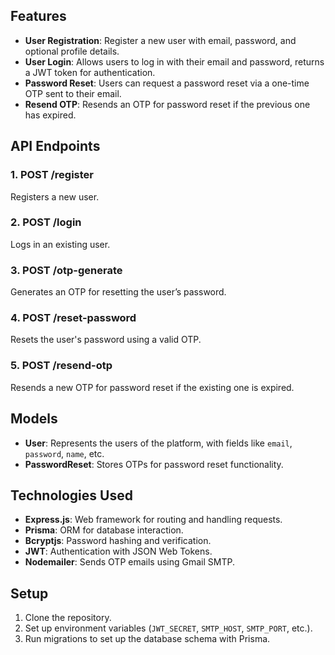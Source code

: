 
## Features

- **User Registration**: Register a new user with email, password, and optional profile details.
- **User Login**: Allows users to log in with their email and password, returns a JWT token for authentication.
- **Password Reset**: Users can request a password reset via a one-time OTP sent to their email.
- **Resend OTP**: Resends an OTP for password reset if the previous one has expired.

## API Endpoints

### 1. **POST /register**
Registers a new user.

### 2. **POST /login**
Logs in an existing user.

### 3. **POST /otp-generate**
Generates an OTP for resetting the user’s password.

### 4. **POST /reset-password**
Resets the user's password using a valid OTP.

### 5. **POST /resend-otp**
Resends a new OTP for password reset if the existing one is expired.

## Models

- **User**: Represents the users of the platform, with fields like `email`, `password`, `name`, etc.
- **PasswordReset**: Stores OTPs for password reset functionality.

## Technologies Used

- **Express.js**: Web framework for routing and handling requests.
- **Prisma**: ORM for database interaction.
- **Bcryptjs**: Password hashing and verification.
- **JWT**: Authentication with JSON Web Tokens.
- **Nodemailer**: Sends OTP emails using Gmail SMTP.

## Setup

1. Clone the repository.
2. Set up environment variables (`JWT_SECRET`, `SMTP_HOST`, `SMTP_PORT`, etc.).
3. Run migrations to set up the database schema with Prisma.
